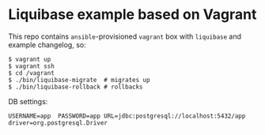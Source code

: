# Liquibase example based on Vagrant

This repo contains `ansible`-provisioned `vagrant` box with `liquibase` and example changelog, so:

    $ vagrant up
    $ vagrant ssh
    $ cd /vagrant
    $ ./bin/liquibase-migrate  # migrates up
    $ ./bin/liquibase-rollback # rollbacks

DB settings:
    
   `USERNAME=app 
    PASSWORD=app
    URL=jdbc:postgresql://localhost:5432/app
    driver=org.postgresql.Driver`
